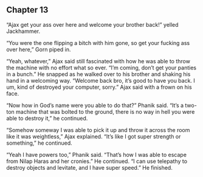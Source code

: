 ## Chapter 13
“Ajax get your ass over here and welcome your brother back!” yelled Jackhammer.

“You were the one flipping a bitch with him gone, so get your fucking ass over here,” Gorn piped in.

“Yeah, whatever,” Ajax said still fascinated with how he was able to throw the machine with no effort what so ever. “I’m coming, don’t get your panties in a bunch.” He snapped as he walked over to his brother and shaking his hand in a welcoming way. “Welcome back bro, it’s good to have you back. I um, kind of destroyed your computer, sorry.” Ajax said with a frown on his face.

“Now how in God’s name were you able to do that?” Phanik said. “It’s a two-ton machine that was bolted to the ground, there is no way in hell you were able to destroy it,” he continued.

“Somehow someway I was able to pick it up and throw it across the room like it was weightless,” Ajax explained. “It’s like I got super strength or something,” he continued.

“Yeah I have powers too,” Phanik said. “That’s how I was able to escape from Nilap Haras and her cronies.” He continued. “I can use telepathy to destroy objects and levitate, and I have super speed.” He finished.
